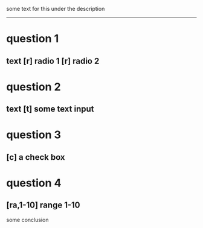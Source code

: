 some text for this under the description

----
# question 1
text
[r] radio 1
[r] radio 2
----
# question 2
text
[t] some text input
----
# question 3
[c] a check box
----
# question 4
[ra,1-10] range 1-10
----

some conclusion 
